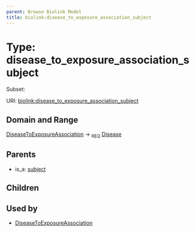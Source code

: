 ```yaml
---
parent: Browse Biolink Model
title: biolink:disease_to_exposure_association_subject
---
```


# Type: disease_to_exposure_association_subject

Subset:



URI: [biolink:disease_to_exposure_association_subject](https://w3id.org/biolink/vocab/disease_to_exposure_association_subject)

## Domain and Range

[DiseaseToExposureAssociation](DiseaseToExposureAssociation.md) ->  <sub>REQ</sub> [Disease](Disease.md)

## Parents

 *  is_a: [subject](subject.md)

## Children


## Used by

 * [DiseaseToExposureAssociation](DiseaseToExposureAssociation.md)
